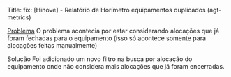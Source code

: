 Title: fix: [Hinove] - Relatório de Horímetro equipamentos duplicados (agt-metrics)

[Problema](https://app.asana.com/1/1207270466405835/project/1209645599538636/task/1209987812540494?focus=true)
O problema acontecia por estar considerando alocações que já foram fechadas para o equipamento (isso só acontece somente para alocações feitas manualmente)

Solução
Foi adicionado um novo filtro na busca por alocação do equipamento onde não considera mais alocações que já foram encerradas.
